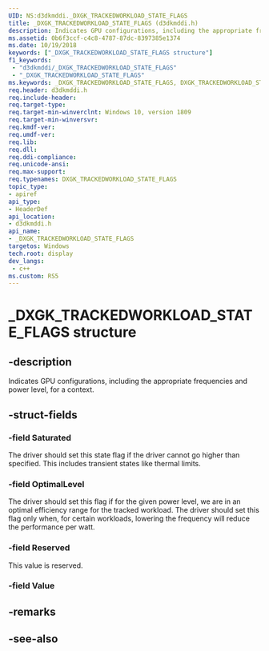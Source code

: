 ```yaml
---
UID: NS:d3dkmddi._DXGK_TRACKEDWORKLOAD_STATE_FLAGS
title: _DXGK_TRACKEDWORKLOAD_STATE_FLAGS (d3dkmddi.h)
description: Indicates GPU configurations, including the appropriate frequencies and power level, for a context.
ms.assetid: 0b6f3ccf-c4c8-4787-87dc-8397385e1374
ms.date: 10/19/2018
keywords: ["_DXGK_TRACKEDWORKLOAD_STATE_FLAGS structure"]
f1_keywords:
 - "d3dkmddi/_DXGK_TRACKEDWORKLOAD_STATE_FLAGS"
 - "_DXGK_TRACKEDWORKLOAD_STATE_FLAGS"
ms.keywords: _DXGK_TRACKEDWORKLOAD_STATE_FLAGS, DXGK_TRACKEDWORKLOAD_STATE_FLAGS, 
req.header: d3dkmddi.h
req.include-header:
req.target-type:
req.target-min-winverclnt: Windows 10, version 1809
req.target-min-winversvr:
req.kmdf-ver:
req.umdf-ver:
req.lib:
req.dll:
req.ddi-compliance:
req.unicode-ansi:
req.max-support:
req.typenames: DXGK_TRACKEDWORKLOAD_STATE_FLAGS
topic_type: 
- apiref
api_type: 
- HeaderDef
api_location: 
- d3dkmddi.h
api_name: 
- _DXGK_TRACKEDWORKLOAD_STATE_FLAGS
targetos: Windows
tech.root: display
dev_langs:
 - c++
ms.custom: RS5
---
```


# _DXGK_TRACKEDWORKLOAD_STATE_FLAGS structure

## -description

Indicates GPU configurations, including the appropriate frequencies and power level, for a context.

## -struct-fields

### -field Saturated

The driver should set this state flag if the driver cannot go higher than specified. This includes transient states like thermal limits.

### -field OptimalLevel

The driver should set this flag if for the given power level, we are in an optimal efficiency range for the tracked workload. The driver should set this flag only when, for certain workloads, lowering the frequency will reduce the performance per watt.

### -field Reserved

This value is reserved.

### -field Value
 

## -remarks

## -see-also
